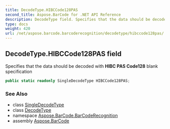 ```yaml
---
title: DecodeType.HIBCCode128PAS
second_title: Aspose.BarCode for .NET API Reference
description: DecodeType field. Specifies that the data should be decoded with HIBC PAS Code128 blank specification
type: docs
weight: 420
url: /net/aspose.barcode.barcoderecognition/decodetype/hibccode128pas/
---
```

## DecodeType.HIBCCode128PAS field

Specifies that the data should be decoded with **HIBC PAS Code128** blank specification

```csharp
public static readonly SingleDecodeType HIBCCode128PAS;
```

### See Also

* class [SingleDecodeType](../../singledecodetype/)
* class [DecodeType](../)
* namespace [Aspose.BarCode.BarCodeRecognition](../../decodetype/)
* assembly [Aspose.BarCode](../../../)


